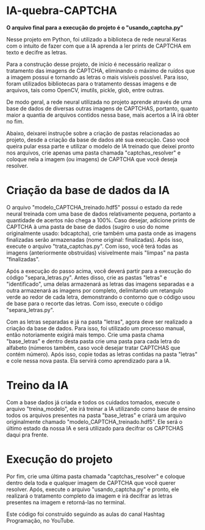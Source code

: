 # IA-quebra-CAPTCHA
<b>O arquivo final para a execução do projeto é o "usando_captcha.py"</b>

Nesse projeto em Python, foi utilizado a biblioteca de rede neural Keras com o intuito de fazer com que a IA aprenda a ler prints de CAPTCHA em texto e decifre as letras.

Para a construção desse projeto, de início é necessário realizar o tratamento das imagens de CAPTCHA, eliminando o máximo de ruídos que a imagem possui e 
tornando as letras o mais visíveis possível. Para isso, foram utilizados bibliotecas para o tratamento dessas imagens e de arquivos, tais como OpenCV, imutils, pickle, 
glob, entre outras.

De modo geral, a rede neural utilizada no projeto aprende através de uma base de dados de diversas outras imagens de CAPTCHAS, portanto, quanto maior a quantia de arquivos
contidos nessa base, mais acertos a IA irá obter no fim.

Abaixo, deixarei instruçõe sobre a criação de pastas relacionadas ao projeto, desde a criação da base de dados até sua execução. Caso você queira pular essa parte e
utilizar o modelo de IA treinado que deixei pronto nos arquivos, crie apenas uma pasta chamada "captchas_resolver" e coloque nela a imagem (ou imagens) de CAPTCHA que você deseja resolver.

# Criação da base de dados da IA

O arquivo "modelo_CAPTCHA_treinado.hdf5" possui o estado da rede neural treinada com uma base de dados relativamente pequena, portanto a quantidade de acertos não chega 
a 100%. Caso desejar, adicione prints de CAPTCHA à uma pasta de base de dados (sugiro o uso do nome originalmente usado: bdcaptcha), crie também uma pasta onde as imagens
finalizadas serão armazenadas (nome original: finalizadas). Após isso, execute o arquivo "trata_captchas.py". Com isso, você terá todas as imagens (anteriormente obstruídas)
visivelmente mais "limpas" na pasta "finalizadas".

Após a execução do passo acima, você deverá partir para a execução do código "separa_letras.py". Antes disso, crie as pastas "letras" e "identificado", uma delas 
armazenará as letras das imagens separadas e a outra armazenará as imagens por completo, delimitando um retangulo verde ao redor de cada letra, demonstrando o contorno
que o código usou de base para o recorte das letras. Com isso, execute o código "separa_letras.py".

Com as letras separadas e já na pasta "letras", agora deve ser realizado a criação da base de dados. Para isso, foi utilizado um processo manual, então notoriamente exigirá
mais tempo. Crie uma pasta chama "base_letras" e dentro desta pasta crie uma pasta para cada letra do alfabeto (números também, caso você desejar tratar CAPTCHAS que contém
número). Após isso, copie todas as letras contidas na pasta "letras" e cole nessa nova pasta. Ela servirá como aprendizado para a IA.

# Treino da IA

Com a base dados já criada e todos os cuidados tomados, execute o arquivo "treina_modelo", ele irá treinar a IA utilizando como base de ensino todos os arquivos presentes
na pasta "base_letras" e criará um arquivo originalmente chamado "modelo_CAPTCHA_treinado.hdf5". Ele será o último estado da nossa IA e será utilizado para decifrar os 
CAPTCHAS daqui pra frente.

# Execução do projeto

Por fim, crie uma última pasta chamada "captchas_resolver" e coloque dentro dela toda e qualquer imagem de CAPTCHA que você querer resolver. Após, execute o arquivo 
"usando_captcha.py" e pronto, ele realizará o tratamento completo da imagem e irá decifrar as letras presentes na imagem e retorná-las no terminal.


Este código foi construído seguindo as aulas do canal Hashtag Programação, no YouTube.



